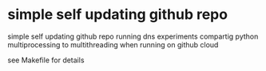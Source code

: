 # simple self updating github repo 

simple self updating github repo running dns experiments compartig python multiprocessing to multithreading when running on github cloud

see Makefile for details

